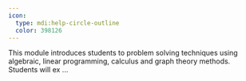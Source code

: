 ```yaml
---
icon:
  type: mdi:help-circle-outline
  color: 398126
---
```


This module introduces students to problem solving techniques using algebraic, linear programming, calculus and graph theory methods. Students will ex ... 
